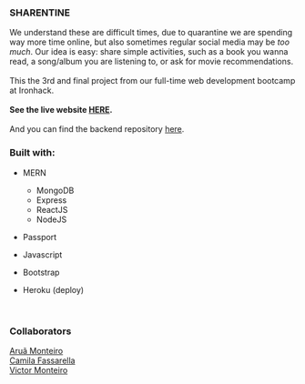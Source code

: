 ### SHARENTINE

We understand these are difficult times, due to quarantine we are spending way more time online, but also sometimes regular social media may be <i>too much</i>. Our idea is easy: share simple activities, such as a book you wanna read, a song/album you are listening to, or ask for movie recommendations.
<br />
<br />
This the 3rd and final project from our full-time web development bootcamp at Ironhack.
<br />
<br />
<strong>See the live website <a href="https://sharentine.herokuapp.com/">HERE</a>.</strong>
<br />
<br />
And you can find the backend repository <a href="https://github.com/CamilaFass/sharentine-back">here</a>.

### Built with:

- MERN
  - MongoDB
  - Express
  - ReactJS
  - NodeJS
- Passport
- Javascript
- Bootstrap
- Heroku (deploy)

  <br>

### Collaborators

<a href="https://github.com/AruaMonteiro">Aruã Monteiro</a>
<br />
<a href="https://github.com/CamilaFass">Camila Fassarella</a>
<br />
<a href="https://github.com/victormonteiro2">Victor Monteiro</a>
